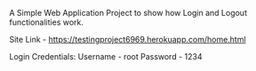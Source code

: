 A Simple Web Application Project to show how Login and Logout functionalities work.

Site Link - https://testingproject6969.herokuapp.com/home.html

Login Credentials:
Username - root
Password - 1234
